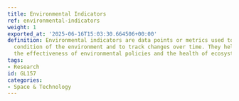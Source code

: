```yaml
---
title: Environmental Indicators
ref: environmental-indicators
weight: 1
exported_at: '2025-06-16T15:03:30.664506+00:00'
definition: Environmental indicators are data points or metrics used to assess the
  condition of the environment and to track changes over time. They help in understanding
  the effectiveness of environmental policies and the health of ecosystems.
tags:
- Research
id: GL157
categories:
- Space & Technology
---
```


